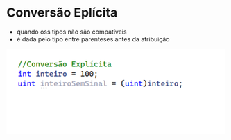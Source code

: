 # Conversão Eplícita

- quando oss tipos não são compatíveis
-  é dada pelo tipo entre parenteses antes da atribuição

![](https://github.com/angelafrocha/CursoBalta/blob/master/Fundamentos/imagens/conversaoexplicita.png?raw=true)

